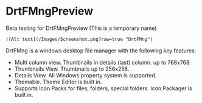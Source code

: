 # DrtFMngPreview
Beta testing for DrtFMngPreview (This is a temporary name)

```
![Alt text](/Images/Screenshot.png?raw=true "DrtFMng")
```

DrtFMng is a windows desktop file manager with the following key features:

- Multi column view. Thumbnails in details (last) column. up to 768x768.
- Thumbnails View. Thumbnails up to 256x256.
- Details View. All Windows property system is supported.
- Themable. Theme Editor is built in.
- Supports Icon Packs for files, folders, special folders. Icon Packager is built in.

